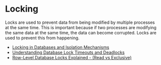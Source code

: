 # Locking

Locks are used to prevent data from being modified by multiple processes at the same time. This is important because if two processes are modifying the same data at the same time, the data can become corrupted. Locks are used to prevent this from happening.

- [Locking in Databases and Isolation Mechanisms](https://medium.com/inspiredbrilliance/what-are-database-locks-1aff9117c290)
- [Understanding Database Lock Timeouts and Deadlocks](https://www.dbta.com/Columns/DBA-Corner/Understanding-Database-Lock-Timeouts-and-Deadlocks-148659.aspx)
- [Row-Level Database Locks Explained - (Read vs Exclusive)](https://www.youtube.com/watch?v=nuBi2XbHH18)
